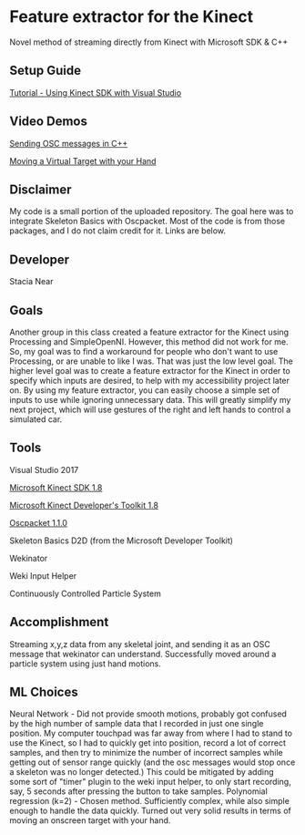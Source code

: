 # Feature extractor for the Kinect

Novel method of streaming directly from Kinect with Microsoft SDK & C++

## Setup Guide

[Tutorial - Using Kinect SDK with Visual Studio](https://youtu.be/mkSjy9mpicI)

## Video Demos

[Sending OSC messages in C++](https://youtu.be/40j-6ixSpu8)

[Moving a Virtual Target with your Hand](https://youtu.be/acfYBkaEXKU)

## Disclaimer
My code is a small portion of the uploaded repository. The goal here was to integrate Skeleton Basics with Oscpacket. Most of the code is from those packages, and I do not claim credit for it. Links are below.

## Developer
Stacia Near

## Goals

Another group in this class created a feature extractor for the Kinect using Processing and SimpleOpenNI. However, this method did not work for me. So, my goal was to find a workaround for people who don't want to use Processing, or are unable to like I was.
That was just the low level goal. The higher level goal was to create a feature extractor for the Kinect in order to specify which inputs are desired, to help with my accessibility project later on. By using my feature extractor, you can easily choose a simple set of inputs to use while ignoring unnecessary data. This will greatly simplify my next project, which will use gestures of the right and left hands to control a simulated car.

## Tools

Visual Studio 2017

[Microsoft Kinect SDK 1.8](https://www.microsoft.com/en-gb/download/details.aspx?id=40278)

[Microsoft Kinect Developer's Toolkit 1.8](https://www.microsoft.com/en-gb/download/details.aspx?id=40276)

[Oscpacket 1.1.0](https://code.google.com/archive/p/oscpack)

Skeleton Basics D2D (from the Microsoft Developer Toolkit)

Wekinator

Weki Input Helper

Continuously Controlled Particle System

## Accomplishment

Streaming x,y,z data from any skeletal joint, and sending it as an OSC message that wekinator can understand. Successfully moved around a particle system using just hand motions.

## ML Choices

Neural Network - Did not provide smooth motions, probably got confused by the high number of sample data that I recorded in just one single position. My computer touchpad was far away from where I had to stand to use the Kinect, so I had to quickly get into position, record a lot of correct samples, and then try to minimize the number of incorrect samples while getting out of sensor range quickly (and the osc messages would stop once a skeleton was no longer detected.) This could be mitigated by adding some sort of "timer" plugin to the weki input helper, to only start recording, say, 5 seconds after pressing the button to take samples.
Polynomial regression (k=2) - Chosen method. Sufficiently complex, while also simple enough to handle the data quickly. Turned out very solid results in terms of moving an onscreen target with your hand.
